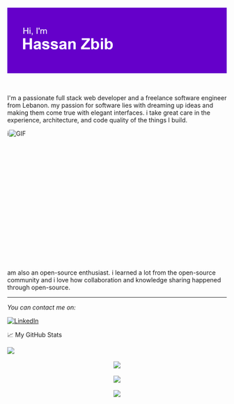 <!--
**Hassan-Zbib/Hassan-Zbib** is a ✨ _special_ ✨ repository because its `README.md` (this file) appears on your GitHub profile.
-->

![plot](./header.png)

<br />

<p>I'm a passionate full stack web developer and a freelance software engineer from Lebanon. my passion for software lies with dreaming up ideas and making them come true with elegant interfaces. i take great care in the experience, architecture, and code quality of the things I build.</p>

  <img align="right" alt="GIF" src="https://github.com/abhisheknaiidu/abhisheknaiidu/blob/master/code.gif?raw=true" width="500" height="320" />

<p>i am also an open-source enthusiast. i learned a lot from the open-source community and i love how collaboration and knowledge sharing happened through open-source.</p>

---

<i>You can contact me on:</i><br>

<a href="https://www.linkedin.com/in/hassan-zbib/" target="_blank"><img src="https://img.shields.io/badge/LinkedIn-%230077B5.svg?&style=flat-square&logo=linkedin&logoColor=white" alt="LinkedIn"></a>

</div>

📈 My GitHub Stats  <p  align="left"><img src="https://komarev.com/ghpvc/?username=Hassan-Zbib&style=for-the-badge&color=blueviolet"></p>

<p  align="center"><img src="https://github-readme-streak-stats.herokuapp.com?user=Hassan-Zbib&theme=midnight-purple&date_format=M%20j%5B%2C%20Y%5D"></p>

<p  align="center"><img src="https://github-readme-stats.vercel.app/api?username=Hassan-Zbib&count_private=true&show_icons=true&theme=midnight-purple"></p>

<p  align="center"><img src="https://github-readme-stats.vercel.app/api/top-langs/?username=Hassan-Zbib&layout=compact&langs_count=10"></p>
